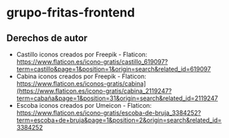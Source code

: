 # grupo-fritas-frontend

## Derechos de autor

- Castillo iconos creados por Freepik - Flaticon: https://www.flaticon.es/icono-gratis/castillo_619097?term=castillo&page=1&position=1&origin=search&related_id=619097
- Cabina iconos creados por Freepik - Flaticon: https://www.flaticon.es/iconos-gratis/cabina](https://www.flaticon.es/icono-gratis/cabina_2119247?term=cabaña&page=1&position=31&origin=search&related_id=2119247
- Escoba iconos creados por Umeicon - Flaticon: https://www.flaticon.es/icono-gratis/escoba-de-bruja_3384252?term=escoba+de+bruja&page=1&position=2&origin=search&related_id=3384252
